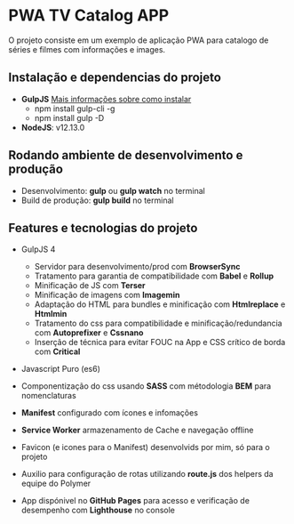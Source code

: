 # PWA TV Catalog APP

O projeto consiste em um exemplo de aplicação PWA para catalogo de séries e filmes com informações e images.

## Instalação e dependencias do projeto
- **GulpJS** [Mais informações sobre como instalar](https://gulpjs.com/docs/en/getting-started/quick-start)
  - npm install gulp-cli -g
  - npm install gulp -D
- **NodeJS**: v12.13.0

## Rodando ambiente de desenvolvimento e produção
- Desenvolvimento: **gulp** ou **gulp watch** no terminal
- Build de produção: **gulp build** no terminal

## Features e tecnologias do projeto
- GulpJS 4
  - Servidor para desenvolvimento/prod com **BrowserSync**
  - Tratamento para garantia de compatibilidade com **Babel** e **Rollup**
  - Minificação de JS com **Terser**
  - Minificação de imagens com **Imagemin**
  - Adaptação do HTML para bundles e minificação com **Htmlreplace** e **Htmlmin**
  - Tratamento do css para compatibilidade e minificação/redundancia com **Autoprefixer** e **Cssnano**
  - Inserção de técnica para evitar FOUC na App e CSS crítico de borda com **Critical**
  
- Javascript Puro (es6)
- Componentização do css usando **SASS** com métodologia **BEM** para nomenclaturas
- **Manifest** configurado com ícones e infomações
- **Service Worker** armazenamento de Cache e navegação offline
- Favicon (e icones para o Manifest) desenvolvids por mim, só para o projeto
- Auxilio para configuração de rotas utilizando **route.js** dos helpers da equipe do Polymer
- App dispónivel no **GitHub Pages** para acesso e verificação de desempenho com **Lighthouse** no console
